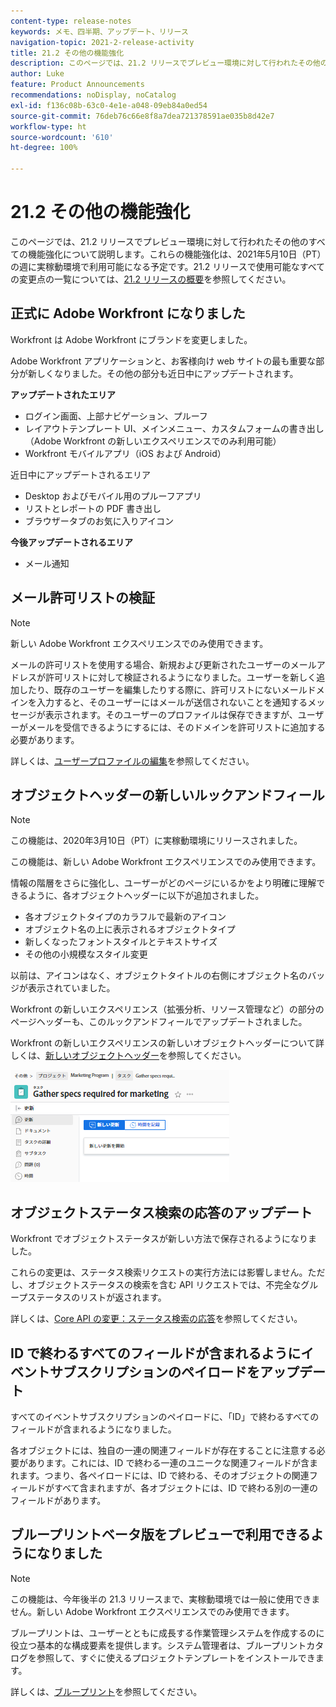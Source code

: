 ```yaml
---
content-type: release-notes
keywords: メモ、四半期、アップデート、リリース
navigation-topic: 2021-2-release-activity
title: 21.2 その他の機能強化
description: このページでは、21.2 リリースでプレビュー環境に対して行われたその他のすべての機能強化について説明します。これらの機能強化は、2021年5月10日（PT）の週に実稼動環境で利用可能になる予定です。21.2 リリースで使用できるすべての変更点のリストについては、21.2 リリースの概要を参照してください。
author: Luke
feature: Product Announcements
recommendations: noDisplay, noCatalog
exl-id: f136c08b-63c0-4e1e-a048-09eb84a0ed54
source-git-commit: 76deb76c66e8f8a7dea721378591ae035b8d42e7
workflow-type: ht
source-wordcount: '610'
ht-degree: 100%

---
```


# 21.2 その他の機能強化

このページでは、21.2 リリースでプレビュー環境に対して行われたその他のすべての機能強化について説明します。これらの機能強化は、2021年5月10日（PT）の週に実稼動環境で利用可能になる予定です。21.2 リリースで使用可能なすべての変更点の一覧については、[21.2 リリースの概要](../../../product-announcements/product-releases/21.2-release-activity/21-2-release-overview.md)を参照してください。

## 正式に Adobe Workfront になりました

Workfront は Adobe Workfront にブランドを変更しました。

Adobe Workfront アプリケーションと、お客様向け web サイトの最も重要な部分が新しくなりました。その他の部分も近日中にアップデートされます。

**アップデートされたエリア**

* ログイン画面、上部ナビゲーション、プルーフ
* レイアウトテンプレート UI、メインメニュー、カスタムフォームの書き出し（Adobe Workfront の新しいエクスペリエンスでのみ利用可能）
* Workfront モバイルアプリ（iOS および Android）

近日中にアップデートされるエリア

* Desktop およびモバイル用のプルーフアプリ
* リストとレポートの PDF 書き出し
* ブラウザータブのお気に入りアイコン

**今後アップデートされるエリア**

* メール通知

## メール許可リストの検証

>[!NOTE]
>
>新しい Adobe Workfront エクスペリエンスでのみ使用できます。

メールの許可リストを使用する場合、新規および更新されたユーザーのメールアドレスが許可リストに対して検証されるようになりました。ユーザーを新しく追加したり、既存のユーザーを編集したりする際に、許可リストにないメールドメインを入力すると、そのユーザーにはメールが送信されないことを通知するメッセージが表示されます。そのユーザーのプロファイルは保存できますが、ユーザーがメールを受信できるようにするには、そのドメインを許可リストに追加する必要があります。

詳しくは、[ユーザープロファイルの編集](../../../administration-and-setup/add-users/create-and-manage-users/edit-a-users-profile.md)を参照してください。

## オブジェクトヘッダーの新しいルックアンドフィール

>[!NOTE]
>
>この機能は、2020年3月10日（PT）に実稼動環境にリリースされました。
>
>この機能は、新しい Adobe Workfront エクスペリエンスでのみ使用できます。

情報の階層をさらに強化し、ユーザーがどのページにいるかをより明確に理解できるように、各オブジェクトヘッダーに以下が追加されました。

* 各オブジェクトタイプのカラフルで最新のアイコン
* オブジェクト名の上に表示されるオブジェクトタイプ
* 新しくなったフォントスタイルとテキストサイズ
* その他の小規模なスタイル変更

以前は、アイコンはなく、オブジェクトタイトルの右側にオブジェクト名のバッジが表示されていました。

Workfront の新しいエクスペリエンス（拡張分析、リソース管理など）の部分のページヘッダーも、このルックアンドフィールでアップデートされました。

Workfront の新しいエクスペリエンスの新しいオブジェクトヘッダーについて詳しくは、[新しいオブジェクトヘッダー](../../../workfront-basics/the-new-workfront-experience/new-object-headers.md)を参照してください。

![](assets/product-announcement-object-header-350x179.png)

## オブジェクトステータス検索の応答のアップデート

Workfront でオブジェクトステータスが新しい方法で保存されるようになりました。

これらの変更は、ステータス検索リクエストの実行方法には影響しません。ただし、オブジェクトステータスの検索を含む API リクエストでは、不完全なグループステータスのリストが返されます。

詳しくは、[Core API の変更：ステータス検索の応答](../../../wf-api/api/api-changes-search.md)を参照してください。

## ID で終わるすべてのフィールドが含まれるようにイベントサブスクリプションのペイロードをアップデート

すべてのイベントサブスクリプションのペイロードに、「ID」で終わるすべてのフィールドが含まれるようになりました。

各オブジェクトには、独自の一連の関連フィールドが存在することに注意する必要があります。これには、ID で終わる一連のユニークな関連フィールドが含まれます。つまり、各ペイロードには、ID で終わる、そのオブジェクトの関連フィールドがすべて含まれますが、各オブジェクトには、ID で終わる別の一連のフィールドがあります。

## ブループリントベータ版をプレビューで利用できるようになりました

>[!NOTE]
>
>この機能は、今年後半の 21.3 リリースまで、実稼動環境では一般に使用できません。新しい Adobe Workfront エクスペリエンスでのみ使用できます。

ブループリントは、ユーザーとともに成長する作業管理システムを作成するのに役立つ基本的な構成要素を提供します。システム管理者は、ブループリントカタログを参照して、すぐに使えるプロジェクトテンプレートをインストールできます。

詳しくは、[ブループリント](../../../administration-and-setup/blueprints/blueprints.md)を参照してください。

